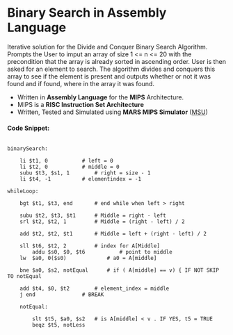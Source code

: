 # Binary Search in Assembly Language

Iterative solution for the Divide and Conquer Binary Search Algorithm. Prompts the User to imput an array of size 1 &lt;= n &lt;= 20 with the precondition that the array is already sorted in ascending order. User is then asked for an element to search. The algorithm divides and conquers this array to see if the element is present and outputs whether or not it was found and if found, where in the array it was found.

- Written in **Assembly Language** for the **MIPS** Architecture.
- MIPS is a **RISC Instruction Set Architecture**
- Written, Tested and Simulated using **MARS MIPS Simulator** ([MSU](http://courses.missouristate.edu/kenvollmar/mars/))

#### Code Snippet:

```assembly

binarySearch:
	
	li $t1, 0 			# left = 0
	li $t2, 0 			# middle = 0
	subu $t3, $s1, 1 		# right = size - 1 
	li $t4, -1 			# elementindex = -1
	
whileLoop: 

	bgt $t1, $t3, end 		# end while when left > right
	
	subu $t2, $t3, $t1 		# Middle = right - left
	srl $t2, $t2, 1 		# Middle = (right - left) / 2
	
	add $t2, $t2, $t1	 	# Middle = left + (right - left) / 2
	
	sll $t6, $t2, 2    		# index for A[Middle]
        addu $s0, $0, $t6       	# point to middle
	lw  $a0, 0($s0)         	# a0 = A[middle]
		
	bne $a0, $s2, notEqual 		# if ( A[middle] == v) { IF NOT SKIP TO notEqual
		
	add $t4, $0, $t2 		# element_index = middle
	j end 				# BREAK
	
	notEqual:
	
		slt $t5, $a0, $s2 	# is A[middle] < v . IF YES, t5 = TRUE
		beqz $t5, notLess

```
